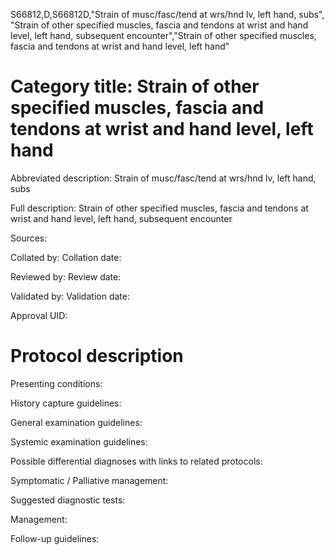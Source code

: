 S66812,D,S66812D,"Strain of musc/fasc/tend at wrs/hnd lv, left hand, subs", "Strain of other specified muscles, fascia and tendons at wrist and hand level, left hand, subsequent encounter","Strain of other specified muscles, fascia and tendons at wrist and hand level, left hand"
# Category title: Strain of other specified muscles, fascia and tendons at wrist and hand level, left hand

Abbreviated description: Strain of musc/fasc/tend at wrs/hnd lv, left hand, subs

Full description: Strain of other specified muscles, fascia and tendons at wrist and hand level, left hand, subsequent encounter

Sources:

Collated by:
Collation date:

Reviewed by:
Review date:

Validated by:
Validation date:

Approval UID:

# Protocol description

Presenting conditions:

History capture guidelines:

General examination guidelines:

Systemic examination guidelines:

Possible differential diagnoses with links to related protocols:

Symptomatic / Palliative management:

Suggested diagnostic tests:

Management:

Follow-up guidelines:
